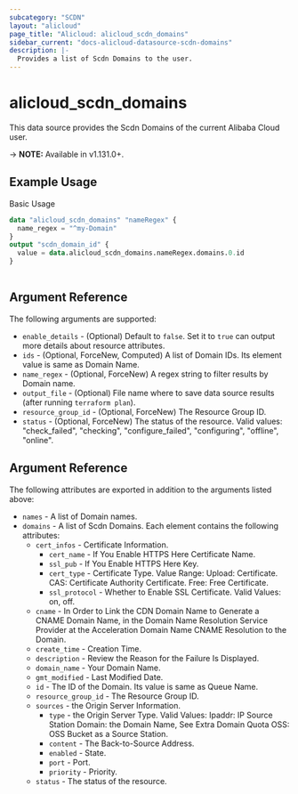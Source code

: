 ```yaml
---
subcategory: "SCDN"
layout: "alicloud"
page_title: "Alicloud: alicloud_scdn_domains"
sidebar_current: "docs-alicloud-datasource-scdn-domains"
description: |-
  Provides a list of Scdn Domains to the user.
---
```


# alicloud\_scdn\_domains

This data source provides the Scdn Domains of the current Alibaba Cloud user.

-> **NOTE:** Available in v1.131.0+.

## Example Usage

Basic Usage

```terraform
data "alicloud_scdn_domains" "nameRegex" {
  name_regex = "^my-Domain"
}
output "scdn_domain_id" {
  value = data.alicloud_scdn_domains.nameRegex.domains.0.id
}
            
```

## Argument Reference

The following arguments are supported:

* `enable_details` - (Optional) Default to `false`. Set it to `true` can output more details about resource attributes.
* `ids` - (Optional, ForceNew, Computed)  A list of Domain IDs. Its element value is same as Domain Name.
* `name_regex` - (Optional, ForceNew) A regex string to filter results by Domain name.
* `output_file` - (Optional) File name where to save data source results (after running `terraform plan`).
* `resource_group_id` - (Optional, ForceNew) The Resource Group ID.
* `status` - (Optional, ForceNew) The status of the resource. Valid values: "check_failed", "checking", "configure_failed", "configuring", "offline", "online".

## Argument Reference

The following attributes are exported in addition to the arguments listed above:

* `names` - A list of Domain names.
* `domains` - A list of Scdn Domains. Each element contains the following attributes:
	* `cert_infos` - Certificate Information.
		* `cert_name` - If You Enable HTTPS Here Certificate Name.
		* `ssl_pub` - If You Enable HTTPS Here Key.
		* `cert_type` - Certificate Type. Value Range: Upload: Certificate. CAS: Certificate Authority Certificate. Free: Free Certificate.
		* `ssl_protocol` - Whether to Enable SSL Certificate. Valid Values: on, off.
	* `cname` - In Order to Link the CDN Domain Name to Generate a CNAME Domain Name, in the Domain Name Resolution Service Provider at the Acceleration Domain Name CNAME Resolution to the Domain.
	* `create_time` - Creation Time.
	* `description` - Review the Reason for the Failure Is Displayed.
	* `domain_name` - Your Domain Name.
	* `gmt_modified` - Last Modified Date.
	* `id` - The ID of the Domain. Its value is same as Queue Name.
	* `resource_group_id` - The Resource Group ID.
	* `sources` - the Origin Server Information.
		* `type` - the Origin Server Type. Valid Values: Ipaddr: IP Source Station Domain: the Domain Name, See Extra Domain Quota OSS: OSS Bucket as a Source Station.
		* `content` - The Back-to-Source Address.
		* `enabled` - State.
		* `port` - Port.
		* `priority` - Priority.
	* `status` - The status of the resource.
